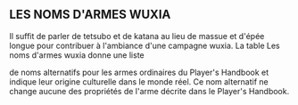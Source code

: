 ## LES NOMS D'ARMES WUXIA


Il suffit de parler de tetsubo et de katana au lieu de massue et
d'épée longue pour contribuer à l'ambiance d'une campagne
wuxia. La table Les noms d'armes wuxia donne une liste

de noms alternatifs pour les armes ordinaires du Player's
Handbook et indique leur origine culturelle dans le monde
réel. Ce nom alternatif ne change aucune des propriétés de
l'arme décrite dans le Player's Handbook.
